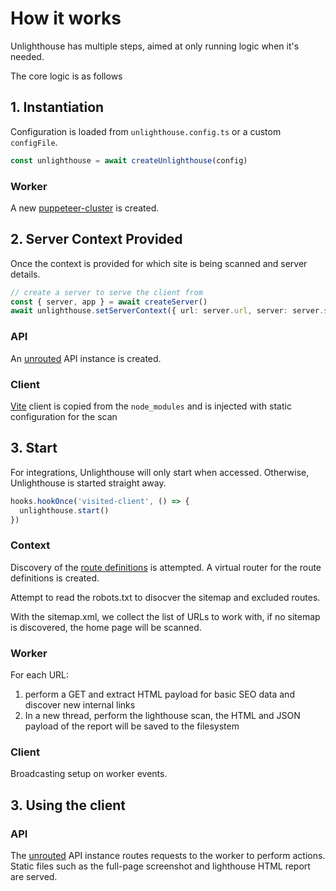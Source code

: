 # How it works

Unlighthouse has multiple steps, aimed at only running logic when it's needed.

The core logic is as follows

## 1. Instantiation

Configuration is loaded from `unlighthouse.config.ts` or a custom `configFile`.

```ts
const unlighthouse = await createUnlighthouse(config)
```

### Worker

A new [puppeteer-cluster](https://github.com/thomasdondorf/puppeteer-cluster) is created.

## 2. Server Context Provided

Once the context is provided for which site is being scanned and server details.

```ts
// create a server to serve the client from
const { server, app } = await createServer()
await unlighthouse.setServerContext({ url: server.url, server: server.server, app })
```

### API

An [unrouted](https://github.com/harlan-zw/unrouted) API instance is created.

### Client

[Vite](https://github.com/vitejs/vite) client is copied from the `node_modules` and is injected with static
configuration for the scan

## 3. Start

For integrations, Unlighthouse will only start when accessed. Otherwise, Unlighthouse is started straight away.

```ts
hooks.hookOnce('visited-client', () => {
  unlighthouse.start()
})
```

### Context

Discovery of the [route definitions](/api/glossary/#route-definition) is attempted. A virtual router for the route
definitions is created.

Attempt to read the robots.txt to disocver the sitemap and excluded routes.  

With the sitemap.xml, we collect the list of URLs to work with, if no sitemap is discovered, the home page will be
scanned.

### Worker

For each URL:

1. perform a GET and extract HTML payload for basic SEO data and discover new internal links
2. In a new thread, perform the lighthouse scan, the HTML and JSON payload of the report will be saved to the filesystem

### Client

Broadcasting setup on worker events.

## 3. Using the client

### API

The [unrouted](https://github.com/harlan-zw/unrouted) API instance routes requests to the worker to perform actions.
Static files such as the full-page screenshot and lighthouse HTML report are served.

